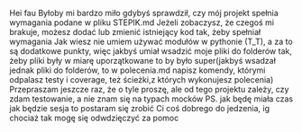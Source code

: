 Hei fau
Byłoby mi bardzo miło gdybyś sprawdził, czy mój projekt spełnia wymagania podane w pliku STEPIK.md
Jeżeli zobaczysz, że czegoś mi brakuje, możesz dodać lub zmienić istniejący kod tak, żeby spełniał wymagania
Jak wiesz nie umiem używać modułów w pythonie (T_T), a za to są dodatkowe punkty, więc jakbyś umiał wsadzić moje pliki do folderów tak, żeby pliki były w miarę uporzątkowane to by było super(jakbyś wsadzał jednak pliki do folderów, to w polecenia.md napisz komendy, którymi odpalasz testy i coverage, też ścieżki,z których wykonujesz polecenia)
Przepraszam jeszcze raz, że o tyle proszę, ale od tego projektu zależy, czy zdam testowanie, a nie znam się na typach mocków
PS. jak będę miała czas jak będzie sesja to postaram się zrobić Ci coś dobrego do jedzenia, ig chociaż tak mogę się odwdzięczyć za pomoc